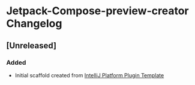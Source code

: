 <!-- Keep a Changelog guide -> https://keepachangelog.com -->

# Jetpack-Compose-preview-creator Changelog

## [Unreleased]
### Added
- Initial scaffold created from [IntelliJ Platform Plugin Template](https://github.com/JetBrains/intellij-platform-plugin-template)
